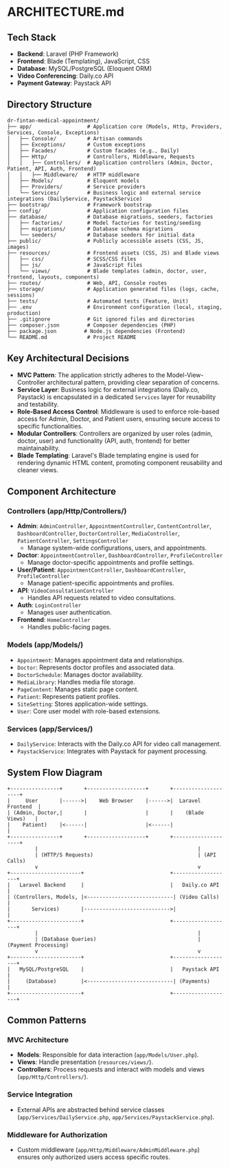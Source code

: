 # ARCHITECTURE.md

## Tech Stack
- **Backend**: Laravel (PHP Framework)
- **Frontend**: Blade (Templating), JavaScript, CSS
- **Database**: MySQL/PostgreSQL (Eloquent ORM)
- **Video Conferencing**: Daily.co API
- **Payment Gateway**: Paystack API

## Directory Structure
```
dr-fintan-medical-appointment/
├── app/                  # Application core (Models, Http, Providers, Services, Console, Exceptions)
│   ├── Console/          # Artisan commands
│   ├── Exceptions/       # Custom exceptions
│   ├── Facades/          # Custom facades (e.g., Daily)
│   ├── Http/             # Controllers, Middleware, Requests
│   │   ├── Controllers/  # Application controllers (Admin, Doctor, Patient, API, Auth, Frontend)
│   │   ├── Middleware/   # HTTP middleware
│   ├── Models/           # Eloquent models
│   ├── Providers/        # Service providers
│   └── Services/         # Business logic and external service integrations (DailyService, PaystackService)
├── bootstrap/            # Framework bootstrap
├── config/               # Application configuration files
├── database/             # Database migrations, seeders, factories
│   ├── factories/        # Model factories for testing/seeding
│   ├── migrations/       # Database schema migrations
│   └── seeders/          # Database seeders for initial data
├── public/               # Publicly accessible assets (CSS, JS, images)
├── resources/            # Frontend assets (CSS, JS) and Blade views
│   ├── css/              # SCSS/CSS files
│   ├── js/               # JavaScript files
│   └── views/            # Blade templates (admin, doctor, user, frontend, layouts, components)
├── routes/               # Web, API, Console routes
├── storage/              # Application generated files (logs, cache, sessions)
├── tests/                # Automated tests (Feature, Unit)
├── .env                  # Environment configuration (local, staging, production)
├── .gitignore            # Git ignored files and directories
├── composer.json         # Composer dependencies (PHP)
├── package.json         # Node.js dependencies (Frontend)
└── README.md             # Project README
```

## Key Architectural Decisions
- **MVC Pattern**: The application strictly adheres to the Model-View-Controller architectural pattern, providing clear separation of concerns.
- **Service Layer**: Business logic for external integrations (Daily.co, Paystack) is encapsulated in a dedicated `Services` layer for reusability and testability.
- **Role-Based Access Control**: Middleware is used to enforce role-based access for Admin, Doctor, and Patient users, ensuring secure access to specific functionalities.
- **Modular Controllers**: Controllers are organized by user roles (admin, doctor, user) and functionality (API, auth, frontend) for better maintainability.
- **Blade Templating**: Laravel's Blade templating engine is used for rendering dynamic HTML content, promoting component reusability and cleaner views.

## Component Architecture

### Controllers (app/Http/Controllers/)
- **Admin**: `AdminController`, `AppointmentController`, `ContentController`, `DashboardController`, `DoctorController`, `MediaController`, `PatientController`, `SettingsController`
  - Manage system-wide configurations, users, and appointments.
- **Doctor**: `AppointmentController`, `DashboardController`, `ProfileController`
  - Manage doctor-specific appointments and profile settings.
- **User/Patient**: `AppointmentController`, `DashboardController`, `ProfileController`
  - Manage patient-specific appointments and profiles.
- **API**: `VideoConsultationController`
  - Handles API requests related to video consultations.
- **Auth**: `LoginController`
  - Manages user authentication.
- **Frontend**: `HomeController`
  - Handles public-facing pages.

### Models (app/Models/)
- `Appointment`: Manages appointment data and relationships.
- `Doctor`: Represents doctor profiles and associated data.
- `DoctorSchedule`: Manages doctor availability.
- `MediaLibrary`: Handles media file storage.
- `PageContent`: Manages static page content.
- `Patient`: Represents patient profiles.
- `SiteSetting`: Stores application-wide settings.
- `User`: Core user model with role-based extensions.

### Services (app/Services/)
- `DailyService`: Interacts with the Daily.co API for video call management.
- `PaystackService`: Integrates with Paystack for payment processing.

## System Flow Diagram
```
+----------------+       +-------------------+       +--------------------+
|     User       |------>|    Web Browser    |------>|  Laravel Frontend  |
| (Admin, Doctor,|       |                   |       |    (Blade Views)   |
|    Patient)    |<------|                   |<------|                    |
+----------------+       +-------------------+       +--------------------+
         |                                                    |
         | (HTTP/S Requests)                                  | (API Calls)
         v                                                    v
+-----------------------+                            +-------------------+
|   Laravel Backend     |                            |   Daily.co API    |
| (Controllers, Models, |<----------------------------| (Video Calls)     |
|       Services)       |---------------------------->|                   |
+-----------------------+                            +-------------------+
         |                                                    |
         | (Database Queries)                                 | (Payment Processing)
         v                                                    v
+-----------------------+                            +-------------------+
|   MySQL/PostgreSQL    |                            |   Paystack API    |
|     (Database)        |<----------------------------| (Payments)        |
+-----------------------+                            +-------------------+
```

## Common Patterns

### MVC Architecture
- **Models**: Responsible for data interaction (`app/Models/User.php`).
- **Views**: Handle presentation (`resources/views/`).
- **Controllers**: Process requests and interact with models and views (`app/Http/Controllers/`).

### Service Integration
- External APIs are abstracted behind service classes (`app/Services/DailyService.php`, `app/Services/PaystackService.php`).

### Middleware for Authorization
- Custom middleware (`app/Http/Middleware/AdminMiddleware.php`) ensures only authorized users access specific routes.
